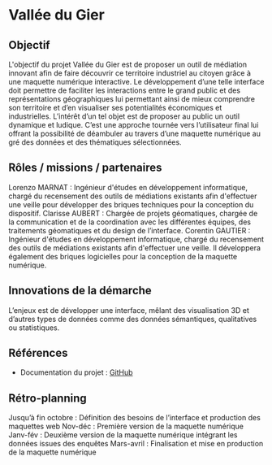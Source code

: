 # Vallée du Gier

## Objectif

L'objectif du projet Vallée du Gier est de proposer un outil de médiation innovant afin de faire découvrir ce territoire industriel au citoyen grâce à une maquette numérique interactive. Le développement d’une telle interface doit permettre de faciliter les interactions entre le grand public et des représentations géographiques lui permettant ainsi de mieux comprendre son territoire et d’en visualiser ses potentialités économiques et industrielles.
L’intérêt d’un tel objet est de proposer au public un outil dynamique et ludique. C’est une approche tournée vers l’utilisateur final lui offrant la possibilité de déambuler au travers d’une maquette numérique au gré des données et des thématiques sélectionnées.

## Rôles / missions / partenaires

Lorenzo MARNAT : Ingénieur d'études en développement informatique, chargé du recensement des outils de médiations existants afin d'effectuer une veille pour développer des briques techniques pour la conception du dispositif.
Clarisse AUBERT : Chargée de projets géomatiques, chargée de la communication et de la coordination avec les différentes équipes, des traitements géomatiques et du design de l’interface.
Corentin GAUTIER : Ingénieur d'études en développement informatique, chargé du recensement des outils de médiations existants afin d'effectuer une veille. Il développera également des briques logicielles pour la conception de la maquette numérique.

## Innovations de la démarche

L’enjeux est de développer une interface, mêlant des visualisation 3D et d’autres types de données comme des données sémantiques, qualitatives ou statistiques.

## Références

- Documentation du projet : [GitHub](https://github.com/VCityTeam/TIGA/tree/master/Vallee_Du_Gier)

## Rétro-planning

Jusqu’à fin octobre : Définition des besoins de l’interface et production des maquettes web
Nov-déc : Première version de la maquette numérique
Janv-fév : Deuxième version de la maquette numérique intégrant les données issues des enquêtes
Mars-avril : Finalisation et mise en production de la maquette numérique
